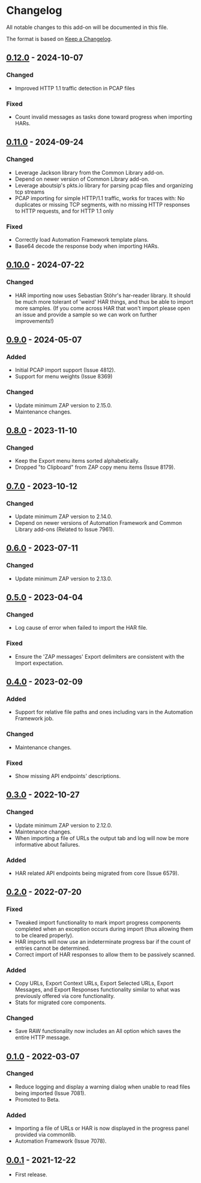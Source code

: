 # Changelog
All notable changes to this add-on will be documented in this file.

The format is based on [Keep a Changelog](https://keepachangelog.com/en/1.0.0/).

## [0.12.0] - 2024-10-07
### Changed
- Improved HTTP 1.1 traffic detection in PCAP files

### Fixed
- Count invalid messages as tasks done toward progress when importing HARs.

## [0.11.0] - 2024-09-24
### Changed
- Leverage Jackson library from the Common Library add-on.
- Depend on newer version of Common Library add-on.
- Leverage aboutsip's pkts.io library for parsing pcap files and organizing tcp streams
- PCAP importing for simple HTTP/1.1 traffic, works for traces with: No duplicates or missing TCP segments, with no missing HTTP responses to HTTP requests, and for HTTP 1.1 only

### Fixed
- Correctly load Automation Framework template plans.
- Base64 decode the response body when importing HARs.

## [0.10.0] - 2024-07-22
### Changed
- HAR importing now uses Sebastian Stöhr's har-reader library. It should be much more tolerant of 'weird' HAR things, and thus be able to import more samples. (If you come across HAR that won't import please open an issue and provide a sample so we can work on further improvements!)

## [0.9.0] - 2024-05-07
### Added
- Initial PCAP import support (Issue 4812).
- Support for menu weights (Issue 8369)

### Changed
- Update minimum ZAP version to 2.15.0.
- Maintenance changes.

## [0.8.0] - 2023-11-10
### Changed
- Keep the Export menu items sorted alphabetically.
- Dropped "to Clipboard" from ZAP copy menu items (Issue 8179).

## [0.7.0] - 2023-10-12
### Changed
- Update minimum ZAP version to 2.14.0.
- Depend on newer versions of Automation Framework and Common Library add-ons (Related to Issue 7961).

## [0.6.0] - 2023-07-11
### Changed
- Update minimum ZAP version to 2.13.0.

## [0.5.0] - 2023-04-04
### Changed
- Log cause of error when failed to import the HAR file.

### Fixed
- Ensure the 'ZAP messages' Export delimiters are consistent with the Import expectation.

## [0.4.0] - 2023-02-09
### Added
- Support for relative file paths and ones including vars in the Automation Framework job.

### Changed
- Maintenance changes.

### Fixed
- Show missing API endpoints' descriptions.

## [0.3.0] - 2022-10-27
### Changed
- Update minimum ZAP version to 2.12.0.
- Maintenance changes.
- When importing a file of URLs the output tab and log will now be more informative about failures.

### Added
- HAR related API endpoints being migrated from core (Issue 6579).

## [0.2.0] - 2022-07-20
### Fixed
- Tweaked import functionality to mark import progress components completed when an exception occurs during import (thus allowing them to be cleared properly).
- HAR imports will now use an indeterminate progress bar if the count of entries cannot be determined.
- Correct import of HAR responses to allow them to be passively scanned.

### Added
- Copy URLs, Export Context URLs, Export Selected URLs, Export Messages, and Export Responses functionality similar to what was previously offered via core functionality.
- Stats for migrated core components.

### Changed
- Save RAW functionality now includes an All option which saves the entire HTTP message.

## [0.1.0] - 2022-03-07
### Changed
- Reduce logging and display a warning dialog when unable to read files being imported (Issue 7081).
- Promoted to Beta.

### Added
- Importing a file of URLs or HAR is now displayed in the progress panel provided via commonlib.
- Automation Framework (Issue 7078).

## [0.0.1] - 2021-12-22

- First release.

[0.12.0]: https://github.com/zaproxy/zap-extensions/releases/exim-v0.12.0
[0.11.0]: https://github.com/zaproxy/zap-extensions/releases/exim-v0.11.0
[0.10.0]: https://github.com/zaproxy/zap-extensions/releases/exim-v0.10.0
[0.9.0]: https://github.com/zaproxy/zap-extensions/releases/exim-v0.9.0
[0.8.0]: https://github.com/zaproxy/zap-extensions/releases/exim-v0.8.0
[0.7.0]: https://github.com/zaproxy/zap-extensions/releases/exim-v0.7.0
[0.6.0]: https://github.com/zaproxy/zap-extensions/releases/exim-v0.6.0
[0.5.0]: https://github.com/zaproxy/zap-extensions/releases/exim-v0.5.0
[0.4.0]: https://github.com/zaproxy/zap-extensions/releases/exim-v0.4.0
[0.3.0]: https://github.com/zaproxy/zap-extensions/releases/exim-v0.3.0
[0.2.0]: https://github.com/zaproxy/zap-extensions/releases/exim-v0.2.0
[0.1.0]: https://github.com/zaproxy/zap-extensions/releases/exim-v0.1.0
[0.0.1]: https://github.com/zaproxy/zap-extensions/releases/exim-v0.0.1
